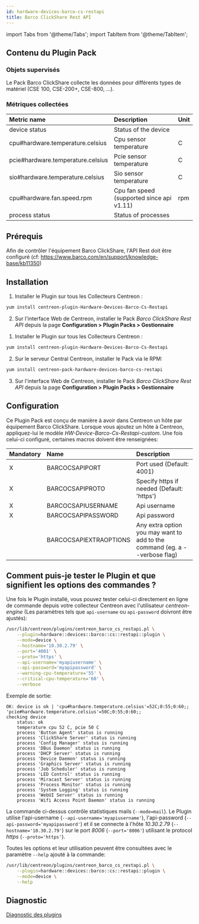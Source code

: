 ```yaml
---
id: hardware-devices-barco-cs-restapi
title: Barco ClickShare Rest API
---
```

import Tabs from '@theme/Tabs';
import TabItem from '@theme/TabItem';


## Contenu du Plugin Pack

### Objets supervisés

Le Pack Barco ClickShare collecte les données pour différents types de matériel (CSE 100, CSE-200+, CSE-800, ...).

### Métriques collectées

<Tabs groupId="sync">
<TabItem value="Device" label="Device">

| Metric name                       | Description                               | Unit |
| :-------------------------------- | :---------------------------------------- | :--- |
| device status                     | Status of the device                      |      |
| cpu#hardware.temperature.celsius  | Cpu sensor temperature                    | C    |
| pcie#hardware.temperature.celsius | Pcie sensor temperature                   | C    |
| sio#hardware.temperature.celsius  | Sio sensor temperature                    | C    |
| cpu#hardware.fan.speed.rpm        | Cpu fan speed (supported since api v1.11) | rpm  |
| process status                    | Status of processes                       |      |

</TabItem>
</Tabs>

## Prérequis

Afin de contrôler l'équipement Barco ClickShare, l'API Rest doit être configuré (cf: https://www.barco.com/en/support/knowledge-base/kb11350)

## Installation

<Tabs groupId="sync">
<TabItem value="Online License" label="Online License">

1. Installer le Plugin sur tous les Collecteurs Centreon :

```bash
yum install centreon-plugin-Hardware-Devices-Barco-Cs-Restapi
```

2. Sur l'interface Web de Centreon, installer le Pack *Barco ClickShare Rest API* depuis la page **Configuration > Plugin Packs > Gestionnaire**

</TabItem>
<TabItem value="Offline License" label="Offline License">

1. Installer le Plugin sur tous les Collecteurs Centreon :

```bash
yum install centreon-plugin-Hardware-Devices-Barco-Cs-Restapi
```

2. Sur le serveur Central Centreon, installer le Pack via le RPM:

```bash
yum install centreon-pack-hardware-devices-barco-cs-restapi
```

3. Sur l'interface Web de Centreon, installer le Pack *Barco ClickShare Rest API* depuis la page **Configuration > Plugin Packs > Gestionnaire**

</TabItem>
</Tabs>

## Configuration

Ce Plugin Pack est conçu de manière à avoir dans Centreon un hôte par équipement Barco ClickShare.
Lorsque vous ajoutez un hôte à Centreon, appliquez-lui le modèle *HW-Device-Barco-Cs-Restapi-custom*. 
Une fois celui-ci configuré, certaines macros doivent être renseignées:

| Mandatory | Name                   | Description                                                                |
| :-------- | :--------------------- | :------------------------------------------------------------------------- |
| X         | BARCOCSAPIPORT         | Port used (Default: 4001)                                                  |
| X         | BARCOCSAPIPROTO        | Specify https if needed (Default: 'https')                                 |
| X         | BARCOCSAPIUSERNAME     | Api username                                                               |
| X         | BARCOCSAPIPASSWORD     | Api password                                                               |
|           | BARCOCSAPIEXTRAOPTIONS | Any extra option you may want to add to the command (eg. a --verbose flag) |

## Comment puis-je tester le Plugin et que signifient les options des commandes ?

Une fois le Plugin installé, vous pouvez tester celui-ci directement en ligne de commande depuis votre collecteur Centreon avec l'utilisateur *centreon-engine*
(Les paramètres tels que ```api-username``` ou ```api-password``` doivront être ajustés):

```bash
/usr/lib/centreon/plugins/centreon_barco_cs_restapi.pl \
    --plugin=hardware::devices::barco::cs::restapi::plugin \
    --mode=device \
    --hostname='10.30.2.79' \
    --port='4001' \
    --proto='https' \
    --api-username='myapiusername' \
    --api-password='myapipassword' \
    --warning-cpu-temperature='55' \
    --critical-cpu-temperature='60' \
    --verbose
```

Exemple de sortie:
```
OK: device is ok | 'cpu#hardware.temperature.celsius'=52C;0:55;0:60;; 'pcie#hardware.temperature.celsius'=50C;0:55;0:60;;
checking device
    status: ok
    temperature cpu 52 C, pcie 50 C
    process 'Button Agent' status is running
    process 'ClickShare Server' status is running
    process 'Config Manager' status is running
    process 'DBus Daemon' status is running
    process 'DHCP Server' status is running
    process 'Device Daemon' status is running
    process 'Graphics Server' status is running
    process 'Job Scheduler' status is running
    process 'LED Control' status is running
    process 'Miracast Server' status is running
    process 'Process Monitor' status is running
    process 'System Logging' status is running
    process 'WebUI Server' status is running
    process 'Wifi Access Point Daemon' status is running
```

La commande ci-dessus contrôle statistiques mails (```--mode=mail```).
Le Plugin utilise l'api-username (```--api-username='myapiusername'```), l'api-password (```--api-password='myapipassword'```)
et il se connecte à l'hôte _10.30.2.79_ (```--hostname='10.30.2.79'```) sur le port _8006_ (```--port='8006'```) utilisant le protocol _https_ (```--proto='https'```).

Toutes les options et leur utilisation peuvent être consultées avec le paramètre ```--help``` ajouté à la commande:

```bash
/usr/lib/centreon/plugins/centreon_barco_cs_restapi.pl \
    --plugin=hardware::devices::barco::cs::restapi::plugin \
    --mode=device \
    --help
```

## Diagnostic

[Diagnostic des plugins](../tutorials/troubleshooting-plugins)
